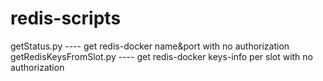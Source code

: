 # redis-scripts
getStatus.py  ----  get redis-docker name&port with no authorization
getRedisKeysFromSlot.py  ----  get redis-docker keys-info per slot with no authorization
